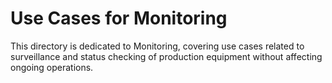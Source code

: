 # Use Cases for Monitoring
This directory is dedicated to Monitoring, covering use cases related to surveillance and status checking of production equipment without affecting ongoing operations.
